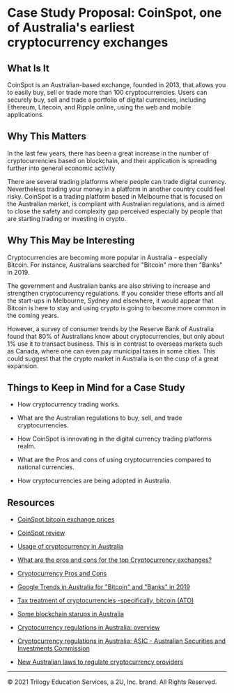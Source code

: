 # Case Study Proposal: CoinSpot, one of Australia's earliest cryptocurrency exchanges

## What Is It

CoinSpot is an Australian-based exchange, founded in 2013, that allows you to easily buy, sell or trade more than 100 cryptocurrencies. Users can securely buy, sell and trade a portfolio of digital currencies, including Ethereum, Litecoin, and Ripple online, using the web and mobile applications.

## Why This Matters

In the last few years, there has been a great increase in the number of cryptocurrencies based on blockchain, and their application is spreading further into general economic activity

There are several trading platforms where people can trade digital currency. Nevertheless trading your money in a platform in another country could feel risky. CoinSpot is a trading platform based in Melbourne that is focused on the Australian market, is compliant with Australian regulations, and is aimed to close the safety and complexity gap perceived especially by people that are starting trading or investing in crypto.

## Why This May be Interesting

Cryptocurrencies are becoming more popular in Australia - especially Bitcoin. For instance, Australians searched for "Bitcoin" more then "Banks" in 2019.

The government and Australian banks are also striving to increase and strengthen cryptocurrency regulations. If you consider these efforts and all the start-ups in Melbourne, Sydney and elsewhere, it would appear that Bitcoin is here to stay and using crypto is going to become more common in the coming years.

However, a survey of consumer trends by the Reserve Bank of Australia found that 80% of Australians know about cryptocurrencies, but only about 1% use it to transact business. This is in contrast to overseas markets such as Canada, where one can even pay municipal taxes in some cities. This could suggest that the crypto market in Australia is on the cusp of a great expansion.

## Things to Keep in Mind for a Case Study

* How cryptocurrency trading works.

* What are the Australian regulations to buy, sell, and trade cryptocurrencies.

* How CoinSpot is innovating in the digital currency trading platforms realm.

* What are the Pros and cons of using cryptocurrencies compared to national currencies.

* How cryptocurrencies are being adopted in Australia.

## Resources

* [CoinSpot bitcoin exchange prices](https://www.coinspot.com.au/markets/)

* [CoinSpot review](https://www.finder.com.au/coinspot-exchange-review/)

* [Usage of cryptocurrency in Australia](https://www.coindesk.com/80-of-australians-know-of-crypto-but-only-1-use-it-central-bank-study/)

* [What are the pros and cons for the top Cryptocurrency exchanges?](https://www.quora.com/What-are-the-pros-and-cons-for-the-top-Cryptocurrency-exchanges)

* [Cryptocurrency Pros and Cons](https://cryptocurrencyfacts.com/cryptocurrency-pros-and-cons/)

* [Google Trends in Australia for "Bitcoin" and "Banks" in 2019](https://trends.google.com/trends/explore?date=2019-01-01%202019-12-31&geo=AU&q=banks,bitcoin)

* [Tax treatment of cryptocurrencies -specifically, bitcoin (ATO)](https://www.ato.gov.au/General/Gen/Tax-treatment-of-crypto-currencies-in-Australia---specifically-bitcoin/)

* [Some blockchain starups in Australia](https://tracxn.com/explore/Blockchain-Startups-in-Australia)

* [Cryptocurrency regulations in Australia: overview](https://www.globallegalinsights.com/practice-areas/blockchain-laws-and-regulations/australia)

* [Cryptocurrency regulations in Australia: ASIC - Australian Securities and Investments Commission](https://asic.gov.au/regulatory-resources/digital-transformation/initial-coin-offerings-and-crypto-assets/)

* [New Australian laws to regulate cryptocurrency providers](https://www.austrac.gov.au/new-australian-laws-regulate-cryptocurrency-providers)


---
© 2021 Trilogy Education Services, a 2U, Inc. brand. All Rights Reserved.
